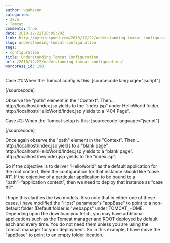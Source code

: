 ```yaml
---
author: vguhesan
categories:
- Java
- Tomcat
comments: true
date: 2010-12-22T20:05:20Z
link: http://mythinkpond.com/2010/12/22/understanding-tomcat-configuration/
slug: understanding-tomcat-configuration
tags:
- configuration
title: Understanding Tomcat Configuration
url: /2010/12/22/understanding-tomcat-configuration/
wordpress_id: 198
---
```


Case #1:
When the Tomcat config is this:
[sourcecode language="jscript"]
<Host name="localhost" appBase="C:/apps/apache-tomcat/null"
       unpackWARs="true" autoDeploy="true"
       xmlValidation="false" xmlNamespaceAware="false">
				
			
<Context path="/" docBase="C:/apps/apache-tomcat/DeployedApps/HelloWorld" debug="0" reloadable="false" crossContext="false"/>
[/sourcecode]

Observe the "path" element in the "Context". Then…
http://localhost/index.jsp yields to the “index.jsp” under HelloWorld folder.
http://localhost/HelloWorld/index.jsp yields to a “404 Page”.

Case #2:
When the Tomcat setup is this:
[sourcecode language="jscript"]
<Host name="localhost" appBase="C:/apps/apache-tomcat/null"
       unpackWARs="true" autoDeploy="true"
       xmlValidation="false" xmlNamespaceAware="false">
				
			
<Context path="/HelloWorld" docBase="C:/apps/apache-tomcat/DeployedApps/HelloWorld" debug="0" reloadable="false" crossContext="false"/>

[/sourcecode]

Once again observe the "path" element in the "Context". Then…
http://localhost/index.jsp yields to a “blank page”.
http://localhost/HelloWorld/index.jsp yields to a “blank page”.
http://localhost/hw/index.jsp yields to the “index.jsp”.

So if the objective is to deliver “HelloWorld” as the default application for the root context, then the configuration for that instance should like “case #1”. If the objective of a particular application to be bound to a “path”=”application context”, then we need to deploy that instance as “case #2”.

I hope this clarifies the two models. Also note that in either one of these cases, I have modified the "Host" parameter's "appBase" to point to a non-default folder (Default folder is "webapps" under TOMCAT_HOME. Depending upon the download you fetch, you may have additional applications such as the Tomcat manager and ROOT deployed by default each and every time. You do not need them unless you are using the Tomcat manager for your deployment. So in this example, I have move the "appBase" to point to an empty folder location.




